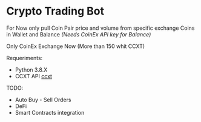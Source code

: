 # Crypto Trading Bot

For Now only pull Coin Pair price and volume from specific exchange
Coins in Wallet and Balance _(Needs CoinEx API key for Balance)_

Only CoinEx Exchange Now (More than 150 whit CCXT)


Requeriments:
- Python 3.8.X
- CCXT API [ccxt](https://github.com/ccxt/ccxt)

TODO:
* Auto Buy - Sell Orders
* DeFi
* Smart Contracts integration
